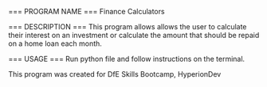 === PROGRAM NAME ===
Finance Calculators

=== DESCRIPTION ===
This program allows allows the user to calculate their interest on an investment or calculate the amount that should be repaid on a home loan each month.

=== USAGE ===
Run python file and follow instructions on the terminal.





This program was created for DfE Skills Bootcamp, HyperionDev